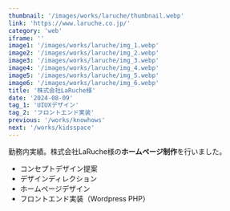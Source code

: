 ```yaml
---
thumbnail: '/images/works/laruche/thumbnail.webp'
link: 'https://www.laruche.co.jp/'
category: 'web'
iframe: ''
image1: '/images/works/laruche/img_1.webp'
image2: '/images/works/laruche/img_2.webp'
image3: '/images/works/laruche/img_3.webp'
image4: '/images/works/laruche/img_4.webp'
image5: '/images/works/laruche/img_5.webp'
image6: '/images/works/laruche/img_6.webp'
title: '株式会社LaRuche様'
date: '2024-08-09'
tag_1: 'UIUXデザイン'
tag_2: 'フロントエンド実装'
previous: '/works/knowhows'
next: '/works/kidsspace'
---
```


勤務内実績。株式会社LaRuche様の**ホームページ制作**を行いました。

- コンセプトデザイン提案
- デザインディレクション
- ホームページデザイン
- フロントエンド実装（Wordpress PHP）
